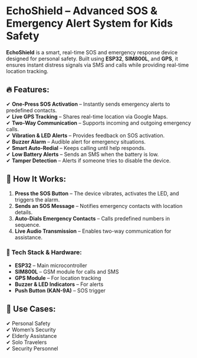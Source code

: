 # **EchoShield – Advanced SOS & Emergency Alert System for Kids Safety**  

**EchoShield** is a smart, real-time SOS and emergency response device designed for personal safety. Built using **ESP32**, **SIM800L**, and **GPS**, it ensures instant distress signals via SMS and calls while providing real-time location tracking.  

## 🔥 **Features:**  
✔ **One-Press SOS Activation** – Instantly sends emergency alerts to predefined contacts.  
✔ **Live GPS Tracking** – Shares real-time location via Google Maps.  
✔ **Two-Way Communication** – Supports incoming and outgoing emergency calls.  
✔ **Vibration & LED Alerts** – Provides feedback on SOS activation.  
✔ **Buzzer Alarm** – Audible alert for emergency situations.  
✔ **Smart Auto-Redial** – Keeps calling until help responds.  
✔ **Low Battery Alerts** – Sends an SMS when the battery is low.  
✔ **Tamper Detection** – Alerts if someone tries to disable the device.  

## 📌 **How It Works:**  
1. **Press the SOS Button** – The device vibrates, activates the LED, and triggers the alarm.  
2. **Sends an SOS Message** – Notifies emergency contacts with location details.  
3. **Auto-Dials Emergency Contacts** – Calls predefined numbers in sequence.  
4. **Live Audio Transmission** – Enables two-way communication for assistance.  

### 🚀 **Tech Stack & Hardware:**  
- **ESP32** – Main microcontroller  
- **SIM800L** – GSM module for calls and SMS  
- **GPS Module** – For location tracking  
- **Buzzer & LED Indicators** – For alerts  
- **Push Button (KAN-9A)** – SOS trigger  

## 🎯 **Use Cases:**  
✔ Personal Safety  
✔ Women’s Security  
✔ Elderly Assistance  
✔ Solo Travelers  
✔ Security Personnel  

